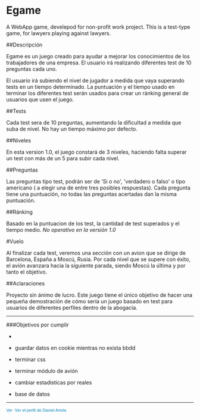 # Egame
A WebApp game, develepod for non-profit work project. This is a test-type game, for lawyers playing against lawyers.

##Descripción

Egame es un juego creado para ayudar a mejorar los conocimientos de los trabajadores de una empresa. El usuario irá realizando diferentes test de 10 preguntas cada uno.

El usuario irá subiendo el nivel de jugador a medida que vaya superando tests en un tiempo determinado. La puntuación y el tiempo usado en terminar los diferentes test serán usados para crear un ránking general de usuarios que usen el juego.

##Tests

Cada test sera de 10 preguntas, aumentando la dificultad a medida que suba de nivel. No hay un tiempo máximo por defecto.

##Niveles

En esta version 1.0, el juego constará de 3 niveles, haciendo falta superar un test con más de un 5 para subir cada nivel.

##Preguntas

Las preguntas tipo test, podrán ser de 'Si o no', 'verdadero o falso' o tipo americano ( a elegir una de entre tres posibles respuestas). Cada pregunta tiene una puntuación, no todas las preguntas acertadas dan la misma puntuación.

##Ránking

Basado en la puntuacion de los test, la cantidad de test superados y el tiempo medio. *No operativo en la versión 1.0*

#Vuelo

Al finalizar cada test, veremos una sección con un avion que se dirige de Barcelona, España  a Moscú, Rusia. Por cada nivel que se supere con éxito, el avión avanzara hacia la siguiente parada, siendo Moscú la última y por tanto el objetivo.



##Aclaraciones

Proyecto sin ánimo de lucro. Este juego tiene el único objetivo de hacer una pequeña demostración de cómo sería un juego basado en test para usuarios de diferentes perfiles dentro de la abogacía. 

**********************

###Objetivos por cumplir

*

* guardar datos en cookie mientras no exista bbdd
* terminar css
* terminar módulo de avión
* cambiar estadisticas por reales
* base de datos

***********************

<a href="https://es.linkedin.com/pub/daniel-artola/5a/449/429" style="text-decoration:none;"><span style="font: 80% Arial,sans-serif; color:#0783B6;"><img src="https://static.licdn.com/scds/common/u/img/webpromo/btn_in_20x15.png" width="20" height="15" alt="Ver el perfil de Daniel Artola en LinkedIn" style="vertical-align:middle;" border="0">&nbsp;Ver el perfil de Daniel Artola</span></a>
